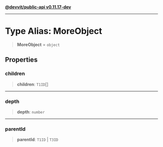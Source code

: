[**@devvit/public-api v0.11.17-dev**](../../README.md)

---

# Type Alias: MoreObject

> **MoreObject** = `object`

## Properties

<a id="children"></a>

### children

> **children**: `T1ID`[]

---

<a id="depth"></a>

### depth

> **depth**: `number`

---

<a id="parentid"></a>

### parentId

> **parentId**: `T1ID` \| `T3ID`
